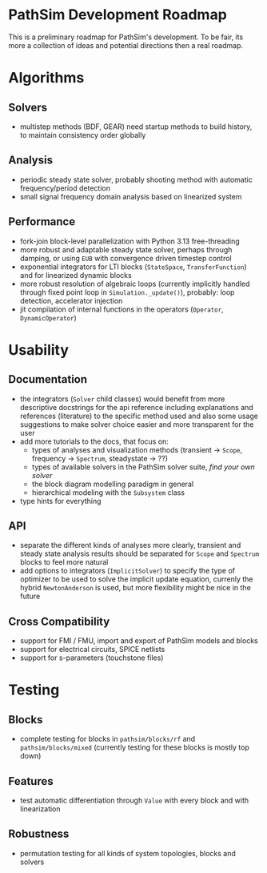 # PathSim Development Roadmap

This is a preliminary roadmap for PathSim's development. To be fair, its more a collection of ideas and potential directions then a real roadmap. 


# Algorithms

## Solvers

- multistep methods (BDF, GEAR) need startup methods to build history, to maintain consistency order globally

## Analysis

- periodic steady state solver, probably shooting method with automatic frequency/period detection
- small signal frequency domain analysis based on linearized system

## Performance

- fork-join block-level parallelization with Python 3.13 free-threading
- more robust and adaptable steady state solver, perhaps through damping, or using `EUB` with convergence driven timestep control
- exponential integrators for LTI blocks (`StateSpace`, `TransferFunction`) and for linearized dynamic blocks
- more robust resolution of algebraic loops (currently implicitly handled through fixed point loop in `Simulation._update()`), probably: loop detection, accelerator injection
- jit compilation of internal functions in the operators (`Operator`, `DynamicOperator`)


# Usability

## Documentation

- the integrators (`Solver` child classes) would benefit from more descriptive docstrings for the api reference including explanations and references (literature) to the specific method used and also some usage suggestions to make solver choice easier and more transparent for the user
- add more tutorials to the docs, that focus on:
	- types of analyses and visualization methods (transient -> `Scope`, frequency -> `Spectrum`, steadystate -> ??)
	- types of available solvers in the PathSim solver suite, *find your own solver*
	- the block diagram modelling paradigm in general
	- hierarchical modeling with the `Subsystem` class
- type hints for everything

## API

- separate the different kinds of analyses more clearly, transient and steady state analysis results should be separated for `Scope` and `Spectrum` blocks to feel more natural
- add options to integrators (`ImplicitSolver`) to specify the type of optimizer to be used to solve the implicit update equation, currenly the hybrid `NewtonAnderson` is used, but more flexibility might be nice in the future

## Cross Compatibility

- support for FMI / FMU, import and export of PathSim models and blocks 
- support for electrical circuits, SPICE netlists 
- support for s-parameters (touchstone files) 


# Testing

## Blocks
- complete testing for blocks in `pathsim/blocks/rf` and `pathsim/blocks/mixed` (currently testing for these blocks is mostly top down)

## Features
- test automatic differentiation through `Value` with every block and with linearization

## Robustness
- permutation testing for all kinds of system topologies, blocks and solvers
